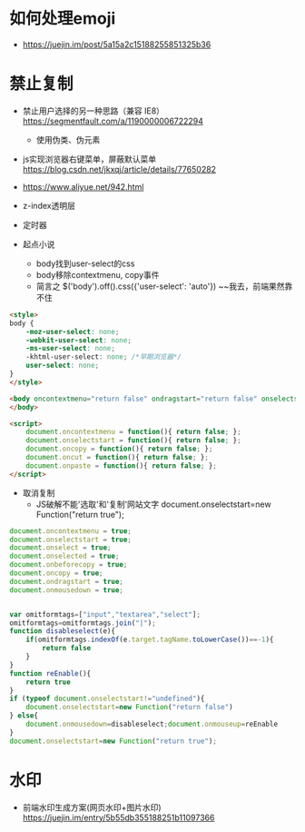 # 如何处理emoji

- <https://juejin.im/post/5a15a2c15188255851325b36>

# 禁止复制

- 禁止用户选择的另一种思路（兼容 IE8）https://segmentfault.com/a/1190000006722294
    - 使用伪类、伪元素
- js实现浏览器右键菜单，屏蔽默认菜单 https://blog.csdn.net/jkxqj/article/details/77650282
- https://www.aliyue.net/942.html
- z-index透明层
- 定时器
- 起点小说
    
    - body找到user-select的css
    - body移除contextmenu, copy事件 
    - 简言之 $('body').off().css({'user-select': 'auto'}) ~~我去，前端果然靠不住 

```html
<style>
body {
    -moz-user-select: none;
    -webkit-user-select: none;
    -ms-user-select: none;
    -khtml-user-select: none; /*早期浏览器*/
    user-select: none;
}
</style>

<body oncontextmenu="return false" ondragstart="return false" onselectstart="return false" oncopy="return false" onbeforecopy="return false">
</body>

<script>  
    document.oncontextmenu = function(){ return false; };
    document.onselectstart = function(){ return false; };
    document.oncopy = function(){ return false; };
    document.oncut = function(){ return false; };
    document.onpaste = function(){ return false; };
</script>  
```

- 取消复制
    - JS破解不能'选取'和'复制'网站文字 document.onselectstart=new Function("return true");

```js
document.oncontextmenu = true; 
document.onselectstart = true;
document.onselect = true;
document.onselected = true;
document.onbeforecopy = true;
document.oncopy = true;
document.ondragstart = true;
document.onmousedown = true;


var omitformtags=["input","textarea","select"];
omitformtags=omitformtags.join("|");
function disableselect(e){
    if(omitformtags.indexOf(e.target.tagName.toLowerCase())==-1){
        return false
    }
}
function reEnable(){
    return true
}
if (typeof document.onselectstart!="undefined"){
    document.onselectstart=new Function("return false")
} else{
    document.onmousedown=disableselect;document.onmouseup=reEnable
}
document.onselectstart=new Function("return true");
```

# 水印

- 前端水印生成方案(网页水印+图片水印) https://juejin.im/entry/5b55db355188251b11097366